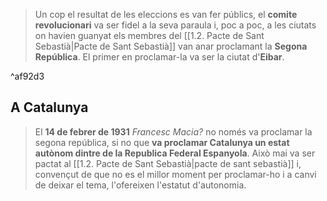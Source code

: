 > Un cop el resultat de les eleccions es van fer públics, el **comite revolucionari** va ser fidel a la seva paraula i, poc a poc, a les ciutats on havien guanyat els membres del [[1.2. Pacte de Sant Sebastià|Pacte de Sant Sebastià]] van anar proclamant la **Segona República**. El primer en proclamar-la va ser la ciutat d'**Eibar**.

^af92d3

## A Catalunya
> El **14 de febrer de 1931** *Francesc Macia?* no només va proclamar la segona república, si no que **va proclamar Catalunya un estat autònom dintre de la Republica Federal Espanyola**. Això mai va ser pactat al [[1.2. Pacte de Sant Sebastià|pacte de sant sebastià]] i, convençut de que no es el millor moment per proclamar-ho i a canvi de deixar el tema, l'ofereixen l'estatut d'autonomia.